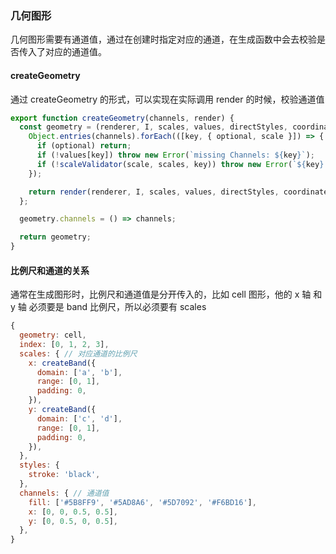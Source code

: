 ### 几何图形

几何图形需要有通道值，通过在创建时指定对应的通道，在生成函数中会去校验是否传入了对应的通道值。

#### createGeometry

通过 createGeometry 的形式，可以实现在实际调用 render 的时候，校验通道值

```javascript
export function createGeometry(channels, render) {
  const geometry = (renderer, I, scales, values, directStyles, coordinate) => {
    Object.entries(channels).forEach(([key, { optional, scale }]) => {
      if (optional) return;
      if (!values[key]) throw new Error(`missing Channels: ${key}`);
      if (!scaleValidator(scale, scales, key)) throw new Error(`${key} channels need a scale`);
    });

    return render(renderer, I, scales, values, directStyles, coordinate);
  };

  geometry.channels = () => channels;

  return geometry;
}
```

#### 比例尺和通道的关系

通常在生成图形时，比例尺和通道值是分开传入的，比如 cell 图形，他的 x 轴 和 y 轴 必须要是 band 比例尺，所以必须要有 scales

```javascript
{
  geometry: cell,
  index: [0, 1, 2, 3],
  scales: { // 对应通道的比例尺
    x: createBand({
      domain: ['a', 'b'],
      range: [0, 1],
      padding: 0,
    }),
    y: createBand({
      domain: ['c', 'd'],
      range: [0, 1],
      padding: 0,
    }),
  },
  styles: {
    stroke: 'black',
  },
  channels: { // 通道值
    fill: ['#5B8FF9', '#5AD8A6', '#5D7092', '#F6BD16'],
    x: [0, 0, 0.5, 0.5],
    y: [0, 0.5, 0, 0.5],
  },
}
```
